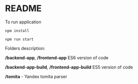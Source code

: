 # README #

To run application

`npm install`

`npm run start`

Folders description:

**/backend-app**, **/frontend-app** ES6 version of code

**/backend-app-build**, **/frontend-app-build** ES5 version of code

**/tomita** - Yandex tomita parser